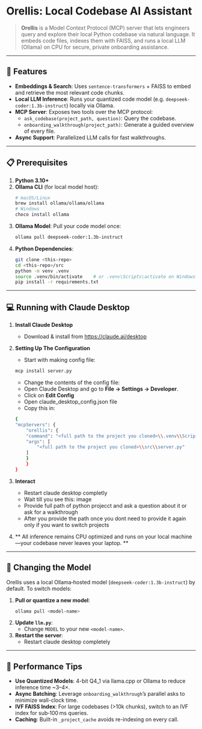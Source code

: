 # Orellis: Local Codebase AI Assistant

> **Orellis** is a Model Context Protocol (MCP) server that lets engineers query and explore their local Python codebase via natural language. It embeds code files, indexes them with FAISS, and runs a local LLM (Ollama) on CPU for secure, private onboarding assistance.

---

## 🚀 Features

- **Embeddings & Search**: Uses `sentence-transformers` + FAISS to embed and retrieve the most relevant code chunks.
- **Local LLM Inference**: Runs your quantized code model (e.g. `deepseek-coder:1.3b-instruct`) locally via Ollama.
- **MCP Server**: Exposes two tools over the MCP protocol:
  - `ask_codebase(project_path, question)`: Query the codebase.
  - `onboarding_walkthrough(project_path)`: Generate a guided overview of every file.
- **Async Support**: Parallelized LLM calls for fast walkthroughs.

---

## 📋 Prerequisites

1. **Python 3.10+**
2. **Ollama CLI** (for local model host):
   ```bash
   # macOS/Linux
   brew install ollama/ollama/ollama
   # Windows
   choco install ollama
   ```
3. **Ollama Model**: Pull your code model once:
   ```bash
   ollama pull deepseek-coder:1.3b-instruct
   ```
4. **Python Dependencies**:
   ```bash
   git clone <this-repo>
   cd <this-repo>/src
   python -m venv .venv
   source .venv/bin/activate    # or .venv\Scripts\activate on Windows
   pip install -r requirements.txt
   ```

---


## 💻 Running with Claude Desktop

1. **Install Claude Desktop**  
   - Download & install from https://claude.ai/desktop

2. **Setting Up The Configuration**
   - Start with making config file:
   ```bash
   mcp install server.py
   ```
   - Change the contents of the config file:
    - Open Claude Desktop and go to **File → Settings → Developer**.
    - Click on **Edit Config**
    - Open claude_desktop_config.json file
    - Copy this in:
    ```bash
    {
    "mcpServers": {
        "orellis": {
        "command": "<full path to the project you cloned>\\.venv\\Scripts\\python.exe",
        "args": [
            "<full path to the project you cloned>\\src\\server.py"
        ]
        }
        }
    }
    ```
3. **Interact**
    - Restart claude desktop completly
    - Wait till you see this:
        image
    - Provide full path of python projecct and ask a question about it or ask for a walkthrough
    - After you provide the path once  you dont need to provide it again only if you want to switch projects 

4. ** All inference remains CPU optimized and runs on your local machine—your codebase never leaves your laptop. **

---


## 🔄 Changing the Model

Orellis uses a local Ollama‑hosted model (`deepseek-coder:1.3b-instruct`) by default. To switch models:

1. **Pull or quantize a new model**:
   ```bash
   ollama pull <model-name>
   ```
2. **Update `llm.py`**:
   - Change `MODEL` to your new `<model-name>`.
3. **Restart the server**:
   - Restart claude desktop completely 

---


## 🔧 Performance Tips

- **Use Quantized Models**: 4-bit Q4_1 via llama.cpp or Ollama to reduce inference time ~3–4×.
- **Async Batching**: Leverage `onboarding_walkthrough`’s parallel asks to minimize wall-clock time.
- **IVF FAISS Index**: For large codebases (>10k chunks), switch to an IVF index for sub‑100 ms queries.
- **Caching**: Built-in `_project_cache` avoids re-indexing on every call.


